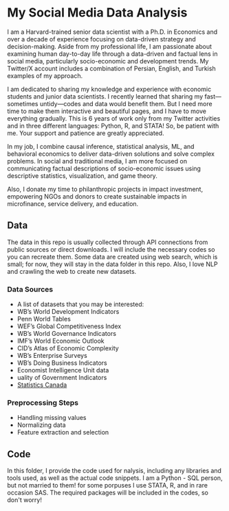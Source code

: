# My Social Media Data Analysis

I am a Harvard-trained senior data scientist with a Ph.D. in Economics and over a decade of experience focusing on data-driven strategy and decision-making. 
Aside from my professional life, I am passionate about examining human day-to-day life through a data-driven and factual lens in social media, particularly socio-economic and development trends. My Twitter/X account includes a combination of Persian, English, and Turkish examples of my approach.

I am dedicated to sharing my knowledge and experience with economic students and junior data scientists. I recently learned that sharing my fast—sometimes untidy—codes and data would benefit them. But I need more time to make them interactive and beautiful pages, and I have to move everything gradually. This is 6 years of work only from my Twitter activities and in three different languages: Python, R, and STATA! So, be patient with me. Your support and patience are greatly appreciated. 

In my job, I combine causal inference, statistical analysis, ML, and behavioral economics to deliver data-driven solutions and solve complex problems. In social and traditional media, I am more focused on communicating factual descriptions of socio-economic issues using descriptive statistics, visualization, and game theory. 

Also, I donate my time to philanthropic projects in impact investment, empowering NGOs and donors to create sustainable impacts in microfinance, service delivery, and education.


## Data

The data in this repo is usually collected through API connections from public sources or direct downloads. I will include the necessary codes so you can recreate them.
Some data are created using web search, which is small; for now, they will stay in the data folder in this repo.
Also, I love NLP and crawling the web to create new datasets. 



### Data Sources

- A list of datasets that you may be interested: 
- WB’s World Development Indicators
- Penn World Tables
- WEF’s Global Competitiveness Index
- WB’s World Governance Indicators
- IMF’s World Economic Outlook
- CID’s Atlas of Economic Complexity
- WB’s Enterprise Surveys
- WB’s Doing Business Indicators
- Economist Intelligence Unit data
- uality of Government Indicators
- [Statistics Canada](https://www.statcan.gc.ca/en/start)


### Preprocessing Steps
- Handling missing values
- Normalizing data
- Feature extraction and selection

## Code

In this folder, I provide the code used for nalysis, including any libraries and tools used, as well as the actual code snippets. I am a Python - SQL person, but not married to them! for some porpuses I use STATA, R, and in rare occasion SAS. The required packages will be included in the codes, so don't worry!



